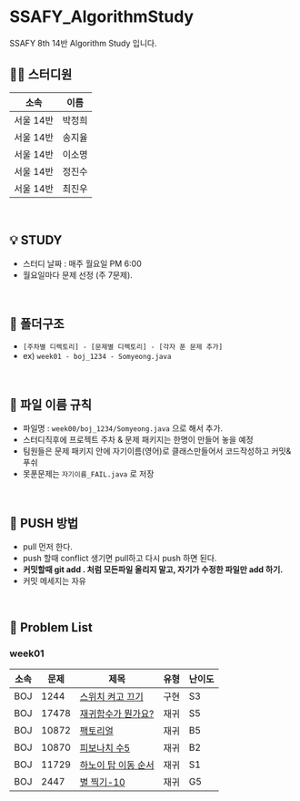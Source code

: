 # SSAFY_AlgorithmStudy
SSAFY 8th 14반 Algorithm Study 입니다.

## 🧚‍♀️ 스터디원
|소속|이름|
|------|---|
|서울 14반|박정희|
|서울 14반|송지율|
|서울 14반|이소명|
|서울 14반|정진수|
|서울 14반|최진우|
<br>

## 💡 STUDY
- 스터디 날짜 : 매주 월요일 PM 6:00
- 월요일마다 문제 선정 (주 7문제). 
<br>
   
## 📁 폴더구조
- ```[주차별 디렉토리] - [문제별 디렉토리] - [각자 푼 문제 추가]```
- ex) ```week01 - boj_1234 - Somyeong.java```
<br>

## 📌 파일 이름 규칙
- 파일명 : ```week00/boj_1234/Somyeong.java``` 으로 해서 추가. 
- 스터디직후에 프로젝트 주차 & 문제 패키지는 한명이 만들어 놓을 예정
- 팀원들은 문제 패키지 안에 자기이름(영어)로 클래스만들어서 코드작성하고 커밋&푸쉬
- 못푼문제는 ```자기이름_FAIL.java``` 로 저장
<br>

## 🔆 PUSH 방법
- pull 먼저 한다.
- push 할때 conflict 생기면 pull하고 다시 push 하면 된다. 
- <b> 커밋할때 git add . 처럼 모든파일 올리지 말고, 자기가 수정한 파일만 add 하기. </b>
- 커밋 메세지는 자유
<br>

## 📖 Problem List
### week01
|소속|문제|제목|유형|난이도|
|---|---|---|---|---|
|BOJ|1244|[스위치 켜고 끄기](https://www.acmicpc.net/problem/1244)|구현|S3|
|BOJ|17478|[재귀함수가 뭔가요?](https://www.acmicpc.net/problem/17478)|재귀|S5|
|BOJ|10872|[팩토리얼](https://www.acmicpc.net/problem/10872)|재귀|B5|
|BOJ|10870|[피보나치 수5](https://www.acmicpc.net/problem/10870)|재귀|B2|
|BOJ|11729|[하노이 탑 이동 순서](https://www.acmicpc.net/problem/11729)|재귀|S1|
|BOJ|2447|[별 찍기-10](https://www.acmicpc.net/problem/2447)|재귀|G5|
